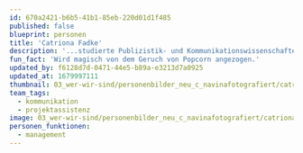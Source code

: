```yaml
---
id: 670a2421-b6b5-41b1-85eb-220d01d1f485
published: false
blueprint: personen
title: 'Catriona Fadke'
description: '...studierte Publizistik- und Kommunikationswissenschaften sowie Filmwissenschaften. Seitdem (und eigentlich schon immer) wandelt sie durch Foto-, Film- und Schriftwelten, während sie bei Stegreif die Öffentlichkeitsarbeit koordiniert und die Produktion #bechange nachhaltig und dramaturgisch mitgestaltet.'
fun_fact: 'Wird magisch von dem Geruch von Popcorn angezogen.'
updated_by: f6128d7d-0471-44e5-b89a-e3213d7a0925
updated_at: 1679997111
thumbnail: 03_wer-wir-sind/personenbilder_neu_c_navinafotografiert/catriona-fadke_(c)_navinafotografiert-0610-b.jpg
team_tags:
  - kommunikation
  - projektassistenz
image: 03_wer-wir-sind/personenbilder_neu_c_navinafotografiert/catriona-fadke_(c)_navinafotografiert-0610-b.jpg
personen_funktionen:
  - management
---
```

